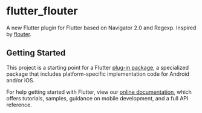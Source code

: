 # flutter_flouter
A new Flutter plugin for Flutter based on Navigator 2.0 and Regexp.
Inspired by [flouter](git@github.com:Kleak/flouter.git).

## Getting Started

This project is a starting point for a Flutter
[plug-in package](https://flutter.dev/developing-packages/),
a specialized package that includes platform-specific implementation code for
Android and/or iOS.

For help getting started with Flutter, view our
[online documentation](https://flutter.dev/docs), which offers tutorials,
samples, guidance on mobile development, and a full API reference.

